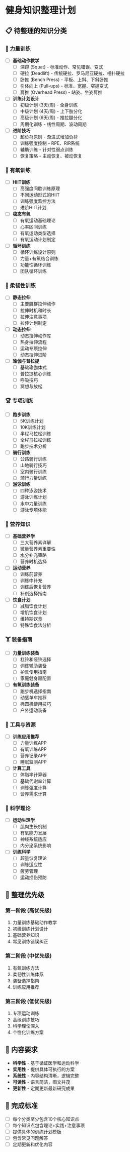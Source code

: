 # 健身知识整理计划

## 📋 待整理的知识分类

### 💪 力量训练
- [ ] **基础动作教学**
  - [ ] 深蹲 (Squat) - 标准动作、常见错误、变式
  - [ ] 硬拉 (Deadlift) - 传统硬拉、罗马尼亚硬拉、相扑硬拉
  - [ ] 卧推 (Bench Press) - 平板、上斜、下斜卧推
  - [ ] 引体向上 (Pull-ups) - 标准、宽握、窄握变式
  - [ ] 肩推 (Overhead Press) - 站姿、坐姿肩推

- [ ] **训练计划设计**
  - [ ] 初级计划 (3天/周) - 全身训练
  - [ ] 中级计划 (4天/周) - 上下肢分化
  - [ ] 高级计划 (6天/周) - 推拉腿分化
  - [ ] 周期化训练 - 线性周期、波动周期

- [ ] **进阶技巧**
  - [ ] 超负荷原则 - 渐进式增加负荷
  - [ ] 训练强度控制 - RPE、RIR系统
  - [ ] 辅助训练 - 针对性弱点训练
  - [ ] 恢复策略 - 主动恢复、被动恢复

### 🏃 有氧训练
- [ ] **HIIT训练**
  - [ ] 高强度间歇训练原理
  - [ ] 不同运动形式的HIIT
  - [ ] 训练强度监控方法
  - [ ] 进阶HIIT计划

- [ ] **稳态有氧**
  - [ ] 有氧运动基础理论
  - [ ] 心率区间训练
  - [ ] 有氧运动类型选择
  - [ ] 有氧运动计划制定

- [ ] **循环训练**
  - [ ] 循环训练设计原则
  - [ ] 力量+有氧结合训练
  - [ ] 功能性循环训练
  - [ ] 团队循环训练

### 🤸 柔韧性训练
- [ ] **静态拉伸**
  - [ ] 主要肌群拉伸动作
  - [ ] 拉伸时机和时长
  - [ ] 拉伸注意事项
  - [ ] 拉伸计划制定

- [ ] **动态拉伸**
  - [ ] 动态拉伸动作库
  - [ ] 热身拉伸流程
  - [ ] 运动专项拉伸
  - [ ] 动态拉伸进阶

- [ ] **瑜伽与普拉提**
  - [ ] 基础瑜伽体式
  - [ ] 普拉提核心训练
  - [ ] 呼吸技巧
  - [ ] 冥想与放松

### 🏆 专项训练
- [ ] **跑步训练**
  - [ ] 5K训练计划
  - [ ] 10K训练计划
  - [ ] 半程马拉松训练
  - [ ] 全程马拉松训练
  - [ ] 跑步技术分析

- [ ] **骑行训练**
  - [ ] 公路骑行训练
  - [ ] 山地骑行技巧
  - [ ] 室内骑行训练
  - [ ] 骑行力量训练

- [ ] **游泳训练**
  - [ ] 四种泳姿技术
  - [ ] 游泳训练计划
  - [ ] 水中力量训练
  - [ ] 游泳专项体能

### 🥗 营养知识
- [ ] **基础营养学**
  - [ ] 三大营养素详解
  - [ ] 微量营养素重要性
  - [ ] 水分补充策略
  - [ ] 营养时机选择

- [ ] **运动营养**
  - [ ] 训练前营养
  - [ ] 训练中补充
  - [ ] 训练后恢复营养
  - [ ] 补剂选择指南

- [ ] **饮食计划**
  - [ ] 减脂饮食计划
  - [ ] 增肌饮食计划
  - [ ] 维持期饮食
  - [ ] 特殊饮食法分析

### 🏋️ 装备指南
- [ ] **力量训练装备**
  - [ ] 杠铃和哑铃选择
  - [ ] 训练辅助装备
  - [ ] 护具使用指南
  - [ ] 家庭健身房配置

- [ ] **有氧训练装备**
  - [ ] 跑步机选择指南
  - [ ] 动感单车推荐
  - [ ] 椭圆机使用技巧
  - [ ] 户外运动装备

### 📱 工具与资源
- [ ] **训练应用推荐**
  - [ ] 力量训练APP
  - [ ] 有氧训练APP
  - [ ] 营养记录APP
  - [ ] 睡眠监测APP

- [ ] **计算工具**
  - [ ] 体脂率计算器
  - [ ] 基础代谢率计算
  - [ ] 训练强度计算
  - [ ] 营养需求计算

### 🔬 科学理论
- [ ] **运动生理学**
  - [ ] 肌肉生长机制
  - [ ] 有氧能力发展
  - [ ] 神经系统适应
  - [ ] 内分泌系统影响

- [ ] **训练科学**
  - [ ] 超量恢复理论
  - [ ] 训练适应性
  - [ ] 疲劳管理
  - [ ] 运动损伤预防

## 📅 整理优先级

### 第一阶段 (高优先级)
1. 力量训练基础动作教学
2. 初级训练计划设计
3. 基础营养知识
4. 常见训练错误纠正

### 第二阶段 (中优先级)
1. 有氧训练方法
2. 柔韧性训练体系
3. 装备选择指南
4. 训练应用推荐

### 第三阶段 (低优先级)
1. 专项运动训练
2. 高级训练技巧
3. 科学理论深入
4. 个性化训练方案

## 📝 内容要求

- **科学性** - 基于循证医学和运动科学
- **实用性** - 提供具体可执行的方案
- **系统性** - 内容结构清晰，逻辑完整
- **可读性** - 语言简洁，图文并茂
- **更新性** - 定期更新最新研究成果

## 🎯 完成标准

- [ ] 每个分类至少包含10个核心知识点
- [ ] 每个知识点包含理论+实践+注意事项
- [ ] 提供具体的训练计划模板
- [ ] 包含常见问题解答
- [ ] 定期更新和优化内容
